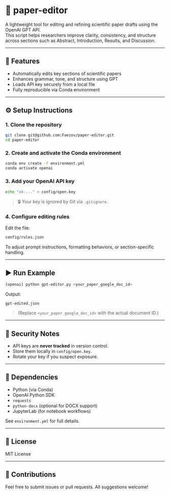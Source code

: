 # 📝 paper-editor

A lightweight tool for editing and refining scientific paper drafts using the OpenAI GPT API.  
This script helps researchers improve clarity, consistency, and structure across sections such as Abstract, Introduction, Results, and Discussion.

---

## 🚀 Features

- Automatically edits key sections of scientific papers
- Enhances grammar, tone, and structure using GPT
- Loads API key securely from a local file
- Fully reproducible via Conda environment

---

## ⚙️ Setup Instructions

### 1. Clone the repository

```bash
git clone git@github.com:Faezov/paper-editor.git
cd paper-editor
````

### 2. Create and activate the Conda environment

```bash
conda env create -f environment.yml
conda activate openai
```

### 3. Add your OpenAI API key

```bash
echo "sk-..." > config/open.key
```

> 🔒 Your key is ignored by Git via `.gitignore`.

### 4. Configure editing rules

Edit the file:

```bash
config/rules.json
```

To adjust prompt instructions, formatting behaviors, or section-specific handling.

---

## ▶️ Run Example

```bash
(openai) python gpt-editor.py <your_paper_google_doc_id>
```

Output:

```
gpt-edited.json
```

> (Replace `<your_paper_google_doc_id>` with the actual document ID.)

---

## 🔐 Security Notes

* API keys are **never tracked** in version control.
* Store them locally in `config/open.key`.
* Rotate your key if you suspect exposure.

---

## 🧪 Dependencies

* Python (via Conda)
* OpenAI Python SDK
* `requests`
* `python-docx` (optional for DOCX support)
* JupyterLab (for notebook workflows)

See `environment.yml` for full details.

---

## 📄 License

MIT License

---

## 🤝 Contributions

Feel free to submit issues or pull requests. All suggestions welcome!

```
